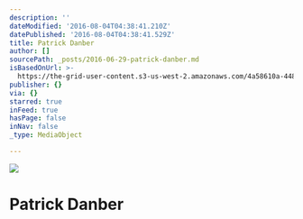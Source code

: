 ```yaml
---
description: ''
dateModified: '2016-08-04T04:38:41.210Z'
datePublished: '2016-08-04T04:38:41.529Z'
title: Patrick Danber
author: []
sourcePath: _posts/2016-06-29-patrick-danber.md
isBasedOnUrl: >-
  https://the-grid-user-content.s3-us-west-2.amazonaws.com/4a58610a-448d-47f8-84c7-53c62c996a1b.jpg
publisher: {}
via: {}
starred: true
inFeed: true
hasPage: false
inNav: false
_type: MediaObject

---
```

![](https://imgflo.herokuapp.com/graph/vahj1ThiexotieMo/28ce5521a604c473235b4c42b7ff7824/croprotate.jpg?cropheight=2101&cropwidth=3300&degrees=0&input=https%3A%2F%2Fthe-grid-user-content.s3-us-west-2.amazonaws.com%2Ffb6318d2-4092-4186-924f-22f6fd283e10.jpg&x=0&y=0)

# Patrick Danber